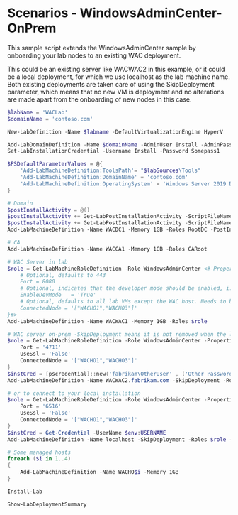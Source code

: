 # Scenarios - WindowsAdminCenter-OnPrem

This sample script extends the WindowsAdminCenter sample
by onboarding your lab nodes to an existing WAC deployment.

This could be an existing server like WACWAC2 in this example,
or it could be a local deployment, for which we use localhost
as the lab machine name. Both existing deployments are taken
care of using the SkipDeployment parameter, which means that
no new VM is deployment and no alterations are made apart from
the onboarding of new nodes in this case.

```powershell
$labName = 'WACLab'
$domainName = 'contoso.com'

New-LabDefinition -Name $labname -DefaultVirtualizationEngine HyperV

Add-LabDomainDefinition -Name $domainName -AdminUser Install -AdminPassword Somepass1
Set-LabInstallationCredential -Username Install -Password Somepass1

$PSDefaultParameterValues = @{
    'Add-LabMachineDefinition:ToolsPath'= "$labSources\Tools"
    'Add-LabMachineDefinition:DomainName' = 'contoso.com'
    'Add-LabMachineDefinition:OperatingSystem' = 'Windows Server 2019 Datacenter'
}

# Domain
$postInstallActivity = @()
$postInstallActivity += Get-LabPostInstallationActivity -ScriptFileName 'New-ADLabAccounts 2.0.ps1' -DependencyFolder $labSources\PostInstallationActivities\PrepareFirstChildDomain
$postInstallActivity += Get-LabPostInstallationActivity -ScriptFileName PrepareRootDomain.ps1 -DependencyFolder $labSources\PostInstallationActivities\PrepareRootDomain
Add-LabMachineDefinition -Name WACDC1 -Memory 1GB -Roles RootDC -PostInstallationActivity $postInstallActivity

# CA
Add-LabMachineDefinition -Name WACCA1 -Memory 1GB -Roles CARoot

# WAC Server in lab
$role = Get-LabMachineRoleDefinition -Role WindowsAdminCenter <#-Properties @{
    # Optional, defaults to 443
    Port = 8080
    # Optional, indicates that the developer mode should be enabled, i.e. to develop extensions
    EnableDevMode   = 'True'
    # Optional, defaults to all lab VMs except the WAC host. Needs to be JSON string!
    ConnectedNode = '["WACHO1","WACHO3"]'
}#>
Add-LabMachineDefinition -Name WACWAC1 -Memory 1GB -Roles $role

# WAC server on-prem -SkipDeployment means it is not removed when the lab is removed, but we will connect other Lab VMs to it
$role = Get-LabMachineRoleDefinition -Role WindowsAdminCenter -Properties @{
    Port = '4711'
    UseSsl = 'False'
    ConnectedNode = '["WACHO1","WACHO3"]'
}
$instCred = [pscredential]::new('fabrikam\OtherUser' , ('Other Password' | ConvertTo-SecureString -AsPlain -Force)
Add-LabMachineDefinition -Name WACWAC2.fabrikam.com -SkipDeployment -Roles $role -InstallationUserCredential $instCred

# or to connect to your local installation
$role = Get-LabMachineRoleDefinition -Role WindowsAdminCenter -Properties @{
    Port = '6516'
    UseSsl = 'False'
    ConnectedNode = '["WACHO1","WACHO3"]'
}
$instCred = Get-Credential -UserName $env:USERNAME
Add-LabMachineDefinition -Name localhost -SkipDeployment -Roles $role -InstallationUserCredential $instCred

# Some managed hosts
foreach ($i in 1..4)
{
    Add-LabMachineDefinition -Name WACHO$i -Memory 1GB
}

Install-Lab

Show-LabDeploymentSummary

```
